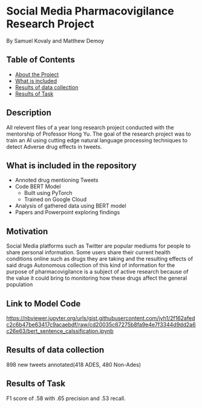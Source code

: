 # Social Media Pharmacovigilance Research Project
By Samuel Kovaly and Matthew Demoy

<!-- TABLE OF CONTENTS -->
## Table of Contents

* [About the Project](##Description)
* [What is included](##Whatisincluded)
* [Results of data collection](##Resultsofdatacollection)
* [Results of Task](##ResultsofTask)

## Description
All relevent files of a year long research project conducted with the mentorship of Professor Hong Yu.
The goal of the research project was to train an AI using cutting edge natural language processing techniques to
detect Adverse drug effects in tweets.

## What is included in the repository
* []() Annoted drug mentioning Tweets
* []() Code BERT Model
  * []() Built using PyTorch
  * []() Trained on Google Cloud
* []() Analysis of gathered data using BERT model
* []() Papers and Powerpoint exploring findings


## Motivation

Social Media platforms such as Twitter are popular mediums for people to share personal information. 
Some users share their current health conditions online such as drugs they are taking and the resulting effects of said drugs
Autonomous collection of this kind of information for the purpose of pharmacovigilance is a subject of active research because of the value it could bring to monitoring how these drugs affect the general population

## Link to Model Code
https://nbviewer.jupyter.org/urls/gist.githubusercontent.com/jyh1/2f162afedc2c6b47be63417c9acaebdf/raw/cd20035c67275b8fa9e4e7f3344d9dd2a6c26e63/bert_sentence_calssification.ipynb

## Results of data collection
898 new tweets annotated(418 ADES, 480 Non-Ades)

## Results of Task
F1 score of .58 with .65 precision and .53 recall.


